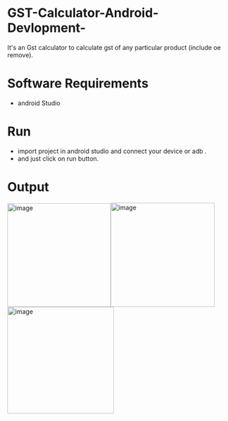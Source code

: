 # GST-Calculator-Android-Devlopment-

It's an Gst calculator to calculate gst of any particular product (include oe remove). 

# Software Requirements 

- android Studio 

# Run 

- import project in android studio and connect your device or adb .
- and just click on run button.



# Output
<img width="235" alt="image" src="https://user-images.githubusercontent.com/98281711/178156454-0f4294bc-cff1-4258-8d27-67767847002a.png"><img width="236" alt="image" src="https://user-images.githubusercontent.com/98281711/178156459-77a56296-fb08-4084-8d8a-34dff88c38cd.png">
<img width="242" alt="image" src="https://user-images.githubusercontent.com/98281711/178156471-b204b46b-e1af-4765-a5c0-971a93c1fcb1.png">
